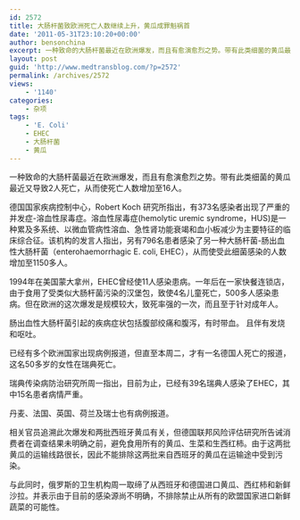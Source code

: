 ```yaml
---
id: 2572
title: 大肠杆菌致欧洲死亡人数继续上升，黄瓜成罪魁祸首
date: '2011-05-31T23:10:20+00:00'
author: bensonchina
excerpt: 一种致命的大肠杆菌最近在欧洲爆发，而且有愈演愈烈之势。带有此类细菌的黄瓜最近又导致2人死亡，从而使死亡人数增加至16人。
layout: post
guid: 'http://www.medtransblog.com/?p=2572'
permalink: /archives/2572
views:
    - '1140'
categories:
    - 杂项
tags:
    - 'E. Coli'
    - EHEC
    - 大肠杆菌
    - 黄瓜
---
```


一种致命的大肠杆菌最近在欧洲爆发，而且有愈演愈烈之势。带有此类细菌的黄瓜最近又导致2人死亡，从而使死亡人数增加至16人。

德国国家疾病控制中心，Robert Koch 研究所指出，有373名感染者出现了严重的并发症-溶血性尿毒症。溶血性尿毒症(hemolytic uremic syndrome，HUS)是一种累及多系统、以微血管病性溶血、急性肾功能衰竭和血小板减少为主要特征的临床综合征。该机构的发言人指出，另有796名患者感染了另一种大肠杆菌-肠出血性大肠杆菌（enterohaemorrhagic E. coli, EHEC），从而使受此细菌感染的人数增加至1150多人。

1994年在美国蒙大拿州，EHEC曾经使11人感染患病。一年后在一家快餐连锁店，由于食用了受类似大肠杆菌污染的汉堡包，致使4名儿童死亡，500多人感染患病。但在欧洲的这次爆发是规模较大，致死率强的一次，而且至于针对成年人。

肠出血性大肠杆菌引起的疾病症状包括腹部绞痛和腹泻，有时带血。 且伴有发烧和呕吐。

已经有多个欧洲国家出现病例报道，但直至本周二，才有一名德国人死亡的报道，这名50多岁的女性在瑞典死亡。

瑞典传染病防治研究所周一指出，目前为止，已经有39名瑞典人感染了EHEC，其中15名患者病情严重。

丹麦、法国、英国、荷兰及瑞士也有病例报道。

相关官员追溯此次爆发和两批西班牙黄瓜有关，但德国联邦风险评估研究所告诫消费者在调查结果未明确之前，避免食用所有的黄瓜、生菜和生西红柿。由于这两批黄瓜的运输线路很长，因此不能排除这两批来自西班牙的黄瓜在运输途中受到污染。

与此同时，俄罗斯的卫生机构周一取缔了从西班牙和德国进口黄瓜、西红柿和新鲜沙拉。并表示由于目前的感染源尚不明确，不排除禁止从所有的欧盟国家进口新鲜蔬菜的可能性。